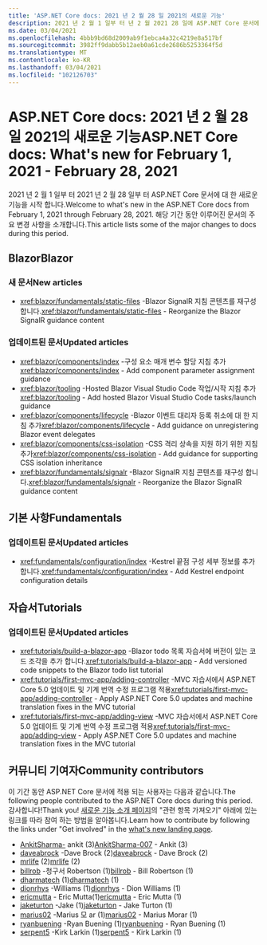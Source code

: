 ```yaml
---
title: 'ASP.NET Core docs: 2021 년 2 월 28 일 2021의 새로운 기능'
description: 2021 년 2 월 1 일부 터 년 2 월 2021 28 일에 ASP.NET Core 문서에서 새로운 기능을 제공 합니다.
ms.date: 03/04/2021
ms.openlocfilehash: 4bbb9bd68d2009ab9f1ebca4a32c4219e8a517bf
ms.sourcegitcommit: 3982ff9dabb5b12aeb0a61cde2686b5253364f5d
ms.translationtype: MT
ms.contentlocale: ko-KR
ms.lasthandoff: 03/04/2021
ms.locfileid: "102126703"
---
```

# <a name="aspnet-core-docs-whats-new-for-february-1-2021---february-28-2021"></a><span data-ttu-id="de2c8-103">ASP.NET Core docs: 2021 년 2 월 28 일 2021의 새로운 기능</span><span class="sxs-lookup"><span data-stu-id="de2c8-103">ASP.NET Core docs: What's new for February 1, 2021 - February 28, 2021</span></span>

<span data-ttu-id="de2c8-104">2021 년 2 월 1 일부 터 2021 년 2 월 28 일부 터 ASP.NET Core 문서에 대 한 새로운 기능을 시작 합니다.</span><span class="sxs-lookup"><span data-stu-id="de2c8-104">Welcome to what's new in the ASP.NET Core docs from February 1, 2021 through February 28, 2021.</span></span> <span data-ttu-id="de2c8-105">해당 기간 동안 이루어진 문서의 주요 변경 사항을 소개합니다.</span><span class="sxs-lookup"><span data-stu-id="de2c8-105">This article lists some of the major changes to docs during this period.</span></span>

## <a name="blazor"></a><span data-ttu-id="de2c8-106">Blazor</span><span class="sxs-lookup"><span data-stu-id="de2c8-106">Blazor</span></span>

### <a name="new-articles"></a><span data-ttu-id="de2c8-107">새 문서</span><span class="sxs-lookup"><span data-stu-id="de2c8-107">New articles</span></span>

- <span data-ttu-id="de2c8-108"><xref:blazor/fundamentals/static-files> -Blazor SignalR 지침 콘텐츠를 재구성 합니다.</span><span class="sxs-lookup"><span data-stu-id="de2c8-108"><xref:blazor/fundamentals/static-files> - Reorganize the Blazor SignalR guidance content</span></span>

### <a name="updated-articles"></a><span data-ttu-id="de2c8-109">업데이트된 문서</span><span class="sxs-lookup"><span data-stu-id="de2c8-109">Updated articles</span></span>

- <span data-ttu-id="de2c8-110"><xref:blazor/components/index> -구성 요소 매개 변수 할당 지침 추가</span><span class="sxs-lookup"><span data-stu-id="de2c8-110"><xref:blazor/components/index> - Add component parameter assignment guidance</span></span>
- <span data-ttu-id="de2c8-111"><xref:blazor/tooling> -Hosted Blazor Visual Studio Code 작업/시작 지침 추가</span><span class="sxs-lookup"><span data-stu-id="de2c8-111"><xref:blazor/tooling> - Add hosted Blazor Visual Studio Code tasks/launch guidance</span></span>
- <span data-ttu-id="de2c8-112"><xref:blazor/components/lifecycle> -Blazor 이벤트 대리자 등록 취소에 대 한 지침 추가</span><span class="sxs-lookup"><span data-stu-id="de2c8-112"><xref:blazor/components/lifecycle> - Add guidance on unregistering Blazor event delegates</span></span>
- <span data-ttu-id="de2c8-113"><xref:blazor/components/css-isolation> -CSS 격리 상속을 지원 하기 위한 지침 추가</span><span class="sxs-lookup"><span data-stu-id="de2c8-113"><xref:blazor/components/css-isolation> - Add guidance for supporting CSS isolation inheritance</span></span>
- <span data-ttu-id="de2c8-114"><xref:blazor/fundamentals/signalr> -Blazor SignalR 지침 콘텐츠를 재구성 합니다.</span><span class="sxs-lookup"><span data-stu-id="de2c8-114"><xref:blazor/fundamentals/signalr> - Reorganize the Blazor SignalR guidance content</span></span>

## <a name="fundamentals"></a><span data-ttu-id="de2c8-115">기본 사항</span><span class="sxs-lookup"><span data-stu-id="de2c8-115">Fundamentals</span></span>

### <a name="updated-articles"></a><span data-ttu-id="de2c8-116">업데이트된 문서</span><span class="sxs-lookup"><span data-stu-id="de2c8-116">Updated articles</span></span>

- <span data-ttu-id="de2c8-117"><xref:fundamentals/configuration/index> -Kestrel 끝점 구성 세부 정보를 추가 합니다.</span><span class="sxs-lookup"><span data-stu-id="de2c8-117"><xref:fundamentals/configuration/index> - Add Kestrel endpoint configuration details</span></span>

## <a name="tutorials"></a><span data-ttu-id="de2c8-118">자습서</span><span class="sxs-lookup"><span data-stu-id="de2c8-118">Tutorials</span></span>

### <a name="updated-articles"></a><span data-ttu-id="de2c8-119">업데이트된 문서</span><span class="sxs-lookup"><span data-stu-id="de2c8-119">Updated articles</span></span>

- <span data-ttu-id="de2c8-120"><xref:tutorials/build-a-blazor-app> -Blazor todo 목록 자습서에 버전이 있는 코드 조각을 추가 합니다.</span><span class="sxs-lookup"><span data-stu-id="de2c8-120"><xref:tutorials/build-a-blazor-app> - Add versioned code snippets to the Blazor todo list tutorial</span></span>
- <span data-ttu-id="de2c8-121"><xref:tutorials/first-mvc-app/adding-controller> -MVC 자습서에서 ASP.NET Core 5.0 업데이트 및 기계 번역 수정 프로그램 적용</span><span class="sxs-lookup"><span data-stu-id="de2c8-121"><xref:tutorials/first-mvc-app/adding-controller> - Apply ASP.NET Core 5.0 updates and machine translation fixes in the MVC tutorial</span></span>
- <span data-ttu-id="de2c8-122"><xref:tutorials/first-mvc-app/adding-view> -MVC 자습서에서 ASP.NET Core 5.0 업데이트 및 기계 번역 수정 프로그램 적용</span><span class="sxs-lookup"><span data-stu-id="de2c8-122"><xref:tutorials/first-mvc-app/adding-view> - Apply ASP.NET Core 5.0 updates and machine translation fixes in the MVC tutorial</span></span>

## <a name="community-contributors"></a><span data-ttu-id="de2c8-123">커뮤니티 기여자</span><span class="sxs-lookup"><span data-stu-id="de2c8-123">Community contributors</span></span>

<span data-ttu-id="de2c8-124">이 기간 동안 ASP.NET Core 문서에 적용 되는 사용자는 다음과 같습니다.</span><span class="sxs-lookup"><span data-stu-id="de2c8-124">The following people contributed to the ASP.NET Core docs during this period.</span></span> <span data-ttu-id="de2c8-125">감사합니다!</span><span class="sxs-lookup"><span data-stu-id="de2c8-125">Thank you!</span></span> <span data-ttu-id="de2c8-126">[새로운 기능 소개 페이지](index.yml)의 "관련 항목 가져오기" 아래에 있는 링크를 따라 참여 하는 방법을 알아봅니다.</span><span class="sxs-lookup"><span data-stu-id="de2c8-126">Learn how to contribute by following the links under "Get involved" in the [what's new landing page](index.yml).</span></span>

- <span data-ttu-id="de2c8-127">[AnkitSharma-](https://github.com/AnkitSharma-007) ankit (3)</span><span class="sxs-lookup"><span data-stu-id="de2c8-127">[AnkitSharma-007](https://github.com/AnkitSharma-007) - Ankit (3)</span></span>
- <span data-ttu-id="de2c8-128">[daveabrock](https://github.com/daveabrock) -Dave Brock (2)</span><span class="sxs-lookup"><span data-stu-id="de2c8-128">[daveabrock](https://github.com/daveabrock) - Dave Brock (2)</span></span>
- <span data-ttu-id="de2c8-129">[mrlife](https://github.com/mrlife) (2)</span><span class="sxs-lookup"><span data-stu-id="de2c8-129">[mrlife](https://github.com/mrlife) (2)</span></span>
- <span data-ttu-id="de2c8-130">[billrob](https://github.com/billrob) -청구서 Robertson (1)</span><span class="sxs-lookup"><span data-stu-id="de2c8-130">[billrob](https://github.com/billrob) - Bill Robertson (1)</span></span>
- <span data-ttu-id="de2c8-131">[dharmatech](https://github.com/dharmatech) (1)</span><span class="sxs-lookup"><span data-stu-id="de2c8-131">[dharmatech](https://github.com/dharmatech) (1)</span></span>
- <span data-ttu-id="de2c8-132">[dionrhys](https://github.com/dionrhys) -Williams (1)</span><span class="sxs-lookup"><span data-stu-id="de2c8-132">[dionrhys](https://github.com/dionrhys) - Dion Williams (1)</span></span>
- <span data-ttu-id="de2c8-133">[ericmutta](https://github.com/ericmutta) - Eric Mutta(1)</span><span class="sxs-lookup"><span data-stu-id="de2c8-133">[ericmutta](https://github.com/ericmutta) - Eric Mutta (1)</span></span>
- <span data-ttu-id="de2c8-134">[jaketurton](https://github.com/jaketurton) -Jake (1)</span><span class="sxs-lookup"><span data-stu-id="de2c8-134">[jaketurton](https://github.com/jaketurton) - Jake Turton (1)</span></span>
- <span data-ttu-id="de2c8-135">[marius02](https://github.com/marius02) -Marius 모 ar (1)</span><span class="sxs-lookup"><span data-stu-id="de2c8-135">[marius02](https://github.com/marius02) - Marius Morar (1)</span></span>
- <span data-ttu-id="de2c8-136">[ryanbuening](https://github.com/ryanbuening) -Ryan Buening (1)</span><span class="sxs-lookup"><span data-stu-id="de2c8-136">[ryanbuening](https://github.com/ryanbuening) - Ryan Buening (1)</span></span>
- <span data-ttu-id="de2c8-137">[serpent5](https://github.com/serpent5) -Kirk Larkin (1)</span><span class="sxs-lookup"><span data-stu-id="de2c8-137">[serpent5](https://github.com/serpent5) - Kirk Larkin (1)</span></span>
